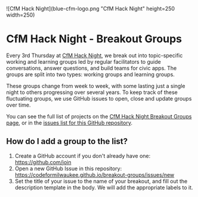![CfM Hack Night](blue-cfm-logo.png "CfM Hack Night" height=250 width=250)

# CfM Hack Night - Breakout Groups

Every 3rd Thursday at [CfM Hack Night](https://www.meetup.com/Code-for-Milwaukee/), we break out into topic-specific working and learning groups led by regular facilitators to guide conversations, answer questions, and build teams for civic apps. The groups are split into two types: working groups and learning groups.

These groups change from week to week, with some lasting just a single night to others progressing over several years. To keep track of these fluctuating groups, we use GitHub issues to open, close and update groups over time.

You can see the full list of projects on the [CfM Hack Night Breakout Groups page](https://codeformilwaukee.github.io/breakout-groups/), or in the [issues list for this GitHub repository](https://codeformilwaukee.github.io/breakout-groups/issues).

## How do I add a group to the list?

1. Create a GitHub account if you don't already have one: https://github.com/join
2. Open a new GitHub Issue in this repository: https://codeformilwaukee.github.io/breakout-groups/issues/new
3. Set the title of your issue to the name of your breakout, and fill out the description template in the body. We will add the appropriate labels to it.
